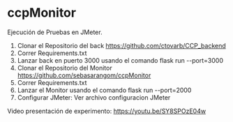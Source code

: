 # ccpMonitor

Ejecución de Pruebas en JMeter.

1. Clonar el Repositorio del back https://github.com/ctovarb/CCP_backend
2. Correr Requirements.txt
3. Lanzar back en puerto 3000 usando el comando flask run --port=3000
4. Clonar el Repositorio del Monitor https://github.com/sebasarangom/ccpMonitor
5. Correr Requirements.txt
6. Lanzar el Monitor usando el comando flask run --port=2000
7. Configurar JMeter: Ver archivo configuracion JMeter

Video presentación de experimento: https://youtu.be/SY8SPOzE04w
